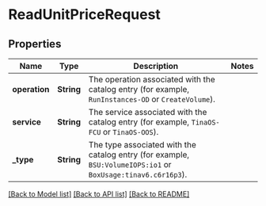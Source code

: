 # ReadUnitPriceRequest

## Properties

Name | Type | Description | Notes
------------ | ------------- | ------------- | -------------
**operation** | **String** | The operation associated with the catalog entry (for example, `RunInstances-OD` or `CreateVolume`). | 
**service** | **String** | The service associated with the catalog entry (for example, `TinaOS-FCU` or `TinaOS-OOS`). | 
**_type** | **String** | The type associated with the catalog entry (for example, `BSU:VolumeIOPS:io1` or `BoxUsage:tinav6.c6r16p3`). | 

[[Back to Model list]](../README.md#documentation-for-models) [[Back to API list]](../README.md#documentation-for-api-endpoints) [[Back to README]](../README.md)


